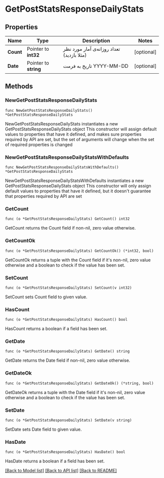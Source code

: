 # GetPostStatsResponseDailyStats

## Properties

Name | Type | Description | Notes
------------ | ------------- | ------------- | -------------
**Count** | Pointer to **int32** | تعداد روزانه‌ی آمار مورد نظر (مثلا بازدید) | [optional] 
**Date** | Pointer to **string** | تاریخ به فرمت YYYY-MM-DD | [optional] 

## Methods

### NewGetPostStatsResponseDailyStats

`func NewGetPostStatsResponseDailyStats() *GetPostStatsResponseDailyStats`

NewGetPostStatsResponseDailyStats instantiates a new GetPostStatsResponseDailyStats object
This constructor will assign default values to properties that have it defined,
and makes sure properties required by API are set, but the set of arguments
will change when the set of required properties is changed

### NewGetPostStatsResponseDailyStatsWithDefaults

`func NewGetPostStatsResponseDailyStatsWithDefaults() *GetPostStatsResponseDailyStats`

NewGetPostStatsResponseDailyStatsWithDefaults instantiates a new GetPostStatsResponseDailyStats object
This constructor will only assign default values to properties that have it defined,
but it doesn't guarantee that properties required by API are set

### GetCount

`func (o *GetPostStatsResponseDailyStats) GetCount() int32`

GetCount returns the Count field if non-nil, zero value otherwise.

### GetCountOk

`func (o *GetPostStatsResponseDailyStats) GetCountOk() (*int32, bool)`

GetCountOk returns a tuple with the Count field if it's non-nil, zero value otherwise
and a boolean to check if the value has been set.

### SetCount

`func (o *GetPostStatsResponseDailyStats) SetCount(v int32)`

SetCount sets Count field to given value.

### HasCount

`func (o *GetPostStatsResponseDailyStats) HasCount() bool`

HasCount returns a boolean if a field has been set.

### GetDate

`func (o *GetPostStatsResponseDailyStats) GetDate() string`

GetDate returns the Date field if non-nil, zero value otherwise.

### GetDateOk

`func (o *GetPostStatsResponseDailyStats) GetDateOk() (*string, bool)`

GetDateOk returns a tuple with the Date field if it's non-nil, zero value otherwise
and a boolean to check if the value has been set.

### SetDate

`func (o *GetPostStatsResponseDailyStats) SetDate(v string)`

SetDate sets Date field to given value.

### HasDate

`func (o *GetPostStatsResponseDailyStats) HasDate() bool`

HasDate returns a boolean if a field has been set.


[[Back to Model list]](../README.md#documentation-for-models) [[Back to API list]](../README.md#documentation-for-api-endpoints) [[Back to README]](../README.md)


